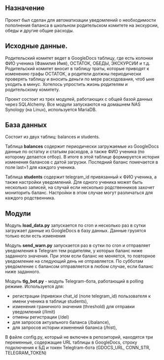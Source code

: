 ## Назначение
Проект был сделан для автоматизации уведомлений о необходимости пополнения баланса в школьном родительском комитете на экскурсии, обеды и другие общие расходы.

## Исходные данные.
Родительский комитет ведет в GoogleDocs таблицу, где есть колонки ФИО ученика (Фамилия Имя), ОСТАТОК, ОБЕДЫ, ЭКСКУРСИИ и т.д. 
Родительский комитет вносит в таблицу траты, которые приводят к изменению графы ОСТАТОК, а родители должны периодически проверять таблицу и вносить деньги 
по мере расходования, чтоб ыне уходить в минус. Хотелось упростить жизнь родителям и родительскому комитету.

Проект состоит из трех модулей, работающих с общей базой данных через SQLAlchemy. Все модули запускаются на домашнем NAS Synology (на Linux), используется MariaDB. 

## База данных 
Состоит из двух таблиц: balances и students.

Таблица **balances** содержит периодически загружаемые из GoogleDocs данные по остатку и статьям расходов, а также ФИО ученика (по которому делается отбор). 
В итоге в этой таблице формируется история изменения балансов с датой загрузки. Последний баланс помечается в поле last=1 для каждого ученика.

Таблица **students** содержит telegram_id привязанный к ФИО ученика, а также настройки уведомлений. Для одного ученика может быть несколько записей, на случай если несколько родственников захочет мониторить баланс. Настройки в этом случае могут различаться для каждого родственника.

## Модули
Модуль **load_data.py** запускается по cron и несколько раз в сутки загружает данные из GoogleDocs в базу данных. Данные грузятся только если есть изменения

Модуль **send_warn.py** запускается раз в сутки по cron и отправляет уведомления в Telegram тем родителям, у которых баланс ниже заданного значения. При этом если баланс не меняется, то повторное уведомление на следующий день не отправляется. По субботам уведомление с балансом отправляется в любом случае, если баланс ниже заданного.

Модуль **tlg_bot.py** - модуль Telegram-бота, работающий в polling режиме. 
Используется для:
- регистрации (привязки chat_id (поле telegram_id) пользователя к имени ученика в таблице students),
- изменения граничного значения (threshold) для отправки уведомлений (/limit)
- отмены регистрации (/del)
- для запросов актуального баланса (/balance),
- для запросов истории изменений баланса (/hist),

В файле config.py, который не включен в репозиторий, находятся три переменные, содержащие URL таблицы в GoogleDocs, строку подключения к БД 
и токен Telegtram-бота (GDOCS_URL, CONN_STR, TELEGRAM_TOKEN)

